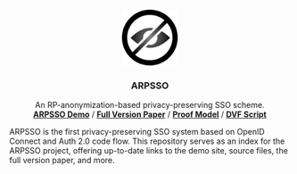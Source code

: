 
<br />
<div align="center">
  <a href="https://arpsso.live/">
    <picture>
      <source media="(prefers-color-scheme: dark)" srcset="./icon-dark.svg">
      <source media="(prefers-color-scheme: light)" srcset="./icon-light.svg">
      <img width="100" src="./icon-light.svg">
    </picture>
    <br/>
  </a>
  <h3 align="center">ARPSSO</h3>
  <p align="center">
    An RP-anonymization-based privacy-preserving SSO scheme.
    <br />
    <a href="https://arpsso.live/"><strong>ARPSSO Demo</strong></a> / <a href="./paper.pdf" target="_blank"><strong>Full Version Paper</strong></a> / <a href="https://github.com/ARPSSO/TIBDF" target="_blank"><strong>Proof Model</strong></a> / <a href="https://github.com/ARPSSO/DVF-js" target="_blank"><strong>DVF Script</strong></a>

  </p>
</div>

ARPSSO is the first privacy-preserving SSO system based on OpenID Connect and Auth 2.0 code flow. This repository serves as an index for the ARPSSO project, offering up-to-date links to the demo site, source files, the full version paper, and more.

